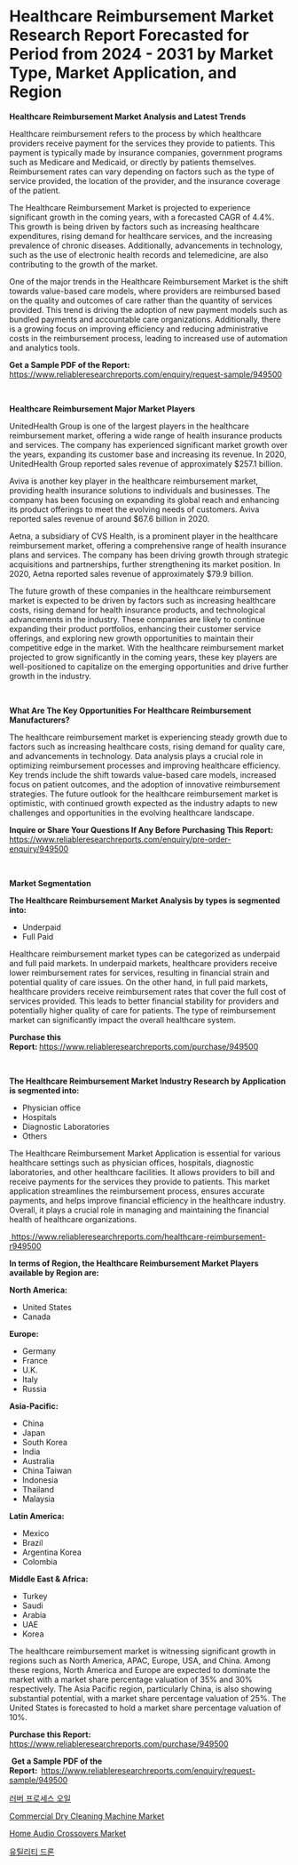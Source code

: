 <p><h1>Healthcare Reimbursement Market Research Report Forecasted for Period from 2024 -  2031 by Market Type, Market Application, and Region</h1></p><p><strong>Healthcare Reimbursement Market Analysis and Latest Trends</strong></p>
<p><p>Healthcare reimbursement refers to the process by which healthcare providers receive payment for the services they provide to patients. This payment is typically made by insurance companies, government programs such as Medicare and Medicaid, or directly by patients themselves. Reimbursement rates can vary depending on factors such as the type of service provided, the location of the provider, and the insurance coverage of the patient.</p><p>The Healthcare Reimbursement Market is projected to experience significant growth in the coming years, with a forecasted CAGR of 4.4%. This growth is being driven by factors such as increasing healthcare expenditures, rising demand for healthcare services, and the increasing prevalence of chronic diseases. Additionally, advancements in technology, such as the use of electronic health records and telemedicine, are also contributing to the growth of the market.</p><p>One of the major trends in the Healthcare Reimbursement Market is the shift towards value-based care models, where providers are reimbursed based on the quality and outcomes of care rather than the quantity of services provided. This trend is driving the adoption of new payment models such as bundled payments and accountable care organizations. Additionally, there is a growing focus on improving efficiency and reducing administrative costs in the reimbursement process, leading to increased use of automation and analytics tools.</p></p>
<p><strong>Get a Sample PDF of the Report:&nbsp;</strong> <a href="https://www.reliableresearchreports.com/enquiry/request-sample/949500">https://www.reliableresearchreports.com/enquiry/request-sample/949500</a></p>
<p>&nbsp;</p>
<p><strong>Healthcare Reimbursement Major Market Players</strong></p>
<p><p>UnitedHealth Group is one of the largest players in the healthcare reimbursement market, offering a wide range of health insurance products and services. The company has experienced significant market growth over the years, expanding its customer base and increasing its revenue. In 2020, UnitedHealth Group reported sales revenue of approximately $257.1 billion.</p><p>Aviva is another key player in the healthcare reimbursement market, providing health insurance solutions to individuals and businesses. The company has been focusing on expanding its global reach and enhancing its product offerings to meet the evolving needs of customers. Aviva reported sales revenue of around $67.6 billion in 2020.</p><p>Aetna, a subsidiary of CVS Health, is a prominent player in the healthcare reimbursement market, offering a comprehensive range of health insurance plans and services. The company has been driving growth through strategic acquisitions and partnerships, further strengthening its market position. In 2020, Aetna reported sales revenue of approximately $79.9 billion.</p><p>The future growth of these companies in the healthcare reimbursement market is expected to be driven by factors such as increasing healthcare costs, rising demand for health insurance products, and technological advancements in the industry. These companies are likely to continue expanding their product portfolios, enhancing their customer service offerings, and exploring new growth opportunities to maintain their competitive edge in the market. With the healthcare reimbursement market projected to grow significantly in the coming years, these key players are well-positioned to capitalize on the emerging opportunities and drive further growth in the industry.</p></p>
<p>&nbsp;</p>
<p><strong>What Are The Key Opportunities For Healthcare Reimbursement Manufacturers?</strong></p>
<p><p>The healthcare reimbursement market is experiencing steady growth due to factors such as increasing healthcare costs, rising demand for quality care, and advancements in technology. Data analysis plays a crucial role in optimizing reimbursement processes and improving healthcare efficiency. Key trends include the shift towards value-based care models, increased focus on patient outcomes, and the adoption of innovative reimbursement strategies. The future outlook for the healthcare reimbursement market is optimistic, with continued growth expected as the industry adapts to new challenges and opportunities in the evolving healthcare landscape.</p></p>
<p><strong>Inquire or Share Your Questions If Any Before Purchasing This Report:</strong> <a href="https://www.reliableresearchreports.com/enquiry/pre-order-enquiry/949500">https://www.reliableresearchreports.com/enquiry/pre-order-enquiry/949500</a></p>
<p>&nbsp;</p>
<p><strong>Market Segmentation</strong></p>
<p><strong>The Healthcare Reimbursement Market Analysis by types is segmented into:</strong></p>
<p><ul><li>Underpaid</li><li>Full Paid</li></ul></p>
<p><p>Healthcare reimbursement market types can be categorized as underpaid and full paid markets. In underpaid markets, healthcare providers receive lower reimbursement rates for services, resulting in financial strain and potential quality of care issues. On the other hand, in full paid markets, healthcare providers receive reimbursement rates that cover the full cost of services provided. This leads to better financial stability for providers and potentially higher quality of care for patients. The type of reimbursement market can significantly impact the overall healthcare system.</p></p>
<p><strong>Purchase this Report:&nbsp;</strong><a href="https://www.reliableresearchreports.com/purchase/949500">https://www.reliableresearchreports.com/purchase/949500</a></p>
<p>&nbsp;</p>
<p><strong>The Healthcare Reimbursement Market Industry Research by Application is segmented into:</strong></p>
<p><ul><li>Physician office</li><li>Hospitals</li><li>Diagnostic Laboratories</li><li>Others</li></ul></p>
<p><p>The Healthcare Reimbursement Market Application is essential for various healthcare settings such as physician offices, hospitals, diagnostic laboratories, and other healthcare facilities. It allows providers to bill and receive payments for the services they provide to patients. This market application streamlines the reimbursement process, ensures accurate payments, and helps improve financial efficiency in the healthcare industry. Overall, it plays a crucial role in managing and maintaining the financial health of healthcare organizations.</p></p>
<p><a href="https://www.reliableresearchreports.com/healthcare-reimbursement-r949500">&nbsp;https://www.reliableresearchreports.com/healthcare-reimbursement-r949500</a></p>
<p><strong>In terms of Region, the Healthcare Reimbursement Market Players available by Region are:</strong></p>
<p>
    <p> <strong> North America: </strong>
        <ul>
            <li>United States</li>
            <li>Canada</li>
        </ul>
        </p> 
    <p> <strong> Europe: </strong>
        <ul>
            <li>Germany</li>
            <li>France</li>
            <li>U.K.</li>
            <li>Italy</li>
            <li>Russia</li>
        </ul>
        </p> 
    <p> <strong> Asia-Pacific: </strong>
        <ul>
            <li>China</li>
            <li>Japan</li>
            <li>South Korea</li>
            <li>India</li>
            <li>Australia</li>
            <li>China Taiwan</li>
            <li>Indonesia</li>
            <li>Thailand</li>
            <li>Malaysia</li>
        </ul>
        </p> 
    <p> <strong> Latin America: </strong>
        <ul>
            <li>Mexico</li>
            <li>Brazil</li>
            <li>Argentina Korea</li>
            <li>Colombia</li>
        </ul>
        </p> 
    <p> <strong> Middle East & Africa: </strong>
        <ul>
            <li>Turkey</li>
            <li>Saudi</li>
            <li>Arabia</li>
            <li>UAE</li>
            <li>Korea</li>
        </ul>
    </p>
    </p>
<p><p>The healthcare reimbursement market is witnessing significant growth in regions such as North America, APAC, Europe, USA, and China. Among these regions, North America and Europe are expected to dominate the market with a market share percentage valuation of 35% and 30% respectively. The Asia Pacific region, particularly China, is also showing substantial potential, with a market share percentage valuation of 25%. The United States is forecasted to hold a market share percentage valuation of 10%.</p></p>
<p><strong>Purchase this Report: </strong><a href="https://www.reliableresearchreports.com/purchase/949500">https://www.reliableresearchreports.com/purchase/949500</a></p>
<p>&nbsp;<strong>Get a Sample PDF of the Report:&nbsp;&nbsp;</strong><a href="https://www.reliableresearchreports.com/enquiry/request-sample/949500">https://www.reliableresearchreports.com/enquiry/request-sample/949500</a></p>
<p><strong></strong></p>
<p><p><a href="https://github.com/WilburKihn5676/Market-Research-Report-List-1/blob/main/878958949804.md">러버 프로세스 오일</a></p><p><a href="https://www.linkedin.com/pulse/commercial-dry-cleaning-machine-market-share-evolution-ogyse?trackingId=cNO3vTlPftiov6S6Dk5WlQ%3D%3D">Commercial Dry Cleaning Machine Market</a></p><p><a href="https://www.linkedin.com/pulse/home-audio-crossovers-market-furnishes-information-share-qsyce?trackingId=JPp2voOsckFxc%2FCUrkGp3w%3D%3D">Home Audio Crossovers Market</a></p><p><a href="https://github.com/wallacBahrtyinger567686/Market-Research-Report-List-1/blob/main/548324449805.md">유틸리티 드론</a></p></p>